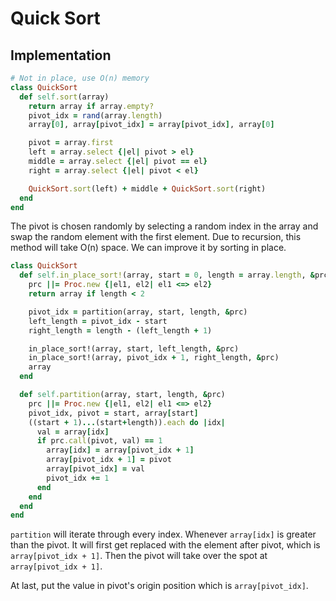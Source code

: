 # Quick Sort

## Implementation
``` ruby
# Not in place, use O(n) memory
class QuickSort
  def self.sort(array)
    return array if array.empty?
    pivot_idx = rand(array.length)
    array[0], array[pivot_idx] = array[pivot_idx], array[0]

    pivot = array.first
    left = array.select {|el| pivot > el}
    middle = array.select {|el| pivot == el}
    right = array.select {|el| pivot < el}

    QuickSort.sort(left) + middle + QuickSort.sort(right)
  end
end
```
The pivot is chosen randomly by selecting a random index in the array and
swap the random element with the first element. Due to recursion, this method
will take O(n) space. We can improve it by sorting in place.
``` ruby
class QuickSort
  def self.in_place_sort!(array, start = 0, length = array.length, &prc)
    prc ||= Proc.new {|el1, el2| el1 <=> el2}
    return array if length < 2

    pivot_idx = partition(array, start, length, &prc)
    left_length = pivot_idx - start
    right_length = length - (left_length + 1)

    in_place_sort!(array, start, left_length, &prc)
    in_place_sort!(array, pivot_idx + 1, right_length, &prc)
    array
  end

  def self.partition(array, start, length, &prc)
    prc ||= Proc.new {|el1, el2| el1 <=> el2}
    pivot_idx, pivot = start, array[start]
    ((start + 1)...(start+length)).each do |idx|
      val = array[idx]
      if prc.call(pivot, val) == 1
        array[idx] = array[pivot_idx + 1]
        array[pivot_idx + 1] = pivot
        array[pivot_idx] = val
        pivot_idx += 1
      end
    end
  end
end
```
`partition` will iterate through every index. Whenever `array[idx]` is greater
than the pivot. It will first get replaced  with the element after pivot, which
is `array[pivot_idx + 1]`.
Then the pivot will take over the spot at `array[pivot_idx + 1]`.

At last, put the value in pivot's origin position which is `array[pivot_idx]`.
